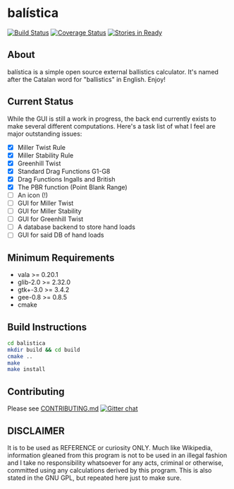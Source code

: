 # balística

[![Build Status](https://travis-ci.org/steveno/balistica.png?branch=master)](https://travis-ci.org/steveno/balistica)
[![Coverage Status](https://coveralls.io/repos/steveno/balistica/badge.png)](https://coveralls.io/r/steveno/balistica)
[![Stories in Ready](https://badge.waffle.io/steveno/balistica.png?label=ready)](https://waffle.io/steveno/balistica)

## About
balística is a simple open source external ballistics calculator. It's 
named after the Catalan word for "ballistics" in English. Enjoy!

## Current Status
While the GUI is still a work in progress, the back end currently exists
to make several different computations. Here's a task list of what I feel
are major outstanding issues:
- [x] Miller Twist Rule
- [x] Miller Stability Rule
- [x] Greenhill Twist
- [x] Standard Drag Functions G1-G8
- [x] Drag Functions Ingalls and British
- [x] The PBR function (Point Blank Range)
- [ ] An icon (!)
- [ ] GUI for Miller Twist
- [ ] GUI for Miller Stability
- [ ] GUI for Greenhill Twist
- [ ] A database backend to store hand loads
- [ ] GUI for said DB of hand loads

## Minimum Requirements
* vala >= 0.20.1 
* glib-2.0 >= 2.32.0
* gtk+-3.0 >= 3.4.2
* gee-0.8 >= 0.8.5
* cmake 

## Build Instructions
```bash
cd balistica
mkdir build && cd build
cmake ..
make
make install
```

## Contributing
Please see [CONTRIBUTING.md](https://github.com/steveno/balistica/blob/master/CONTRIBUTING.md)
[![Gitter chat](https://badges.gitter.im/steveno/balistica.png)](https://gitter.im/steveno/balistica)

## DISCLAIMER
It is to be used as REFERENCE or curiosity ONLY. Much like
Wikipedia, information gleaned from this program is not to be 
used in an illegal fashion and I take no responsibility whatsoever
for any acts, criminal or otherwise, committed using any calculations 
derived by this program. This is also stated in the GNU GPL, 
but repeated here just to make sure.
